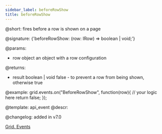 ```yaml
---
sidebar_label: beforeRowShow
title: beforeRowShow
---          
```


@short: fires before a row is shown on a page

@signature: {'beforeRowShow: (row: IRow) => boolean | void;'}

@params: 
- row   object  an object with a row configuration


@returns:
- result	boolean | void		false - to prevent a row from being shown, otherwise true

@example:
grid.events.on("BeforeRowShow", function(row){
    // your logic here
    return false;
});


@template: api_event
@descr:

@changelog: added in v7.0

[Grid. Events](https://snippet.dhtmlx.com/9zeyp4ds)
